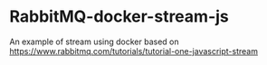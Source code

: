 # RabbitMQ-docker-stream-js
An example of stream using docker
based on https://www.rabbitmq.com/tutorials/tutorial-one-javascript-stream
